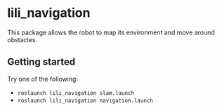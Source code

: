 # lili_navigation

This package allows the robot to map its environment and move around obstacles.

## Getting started

Try one of the following:
* `roslaunch lili_navigation slam.launch`
* `roslaunch lili_navigation navigation.launch`
